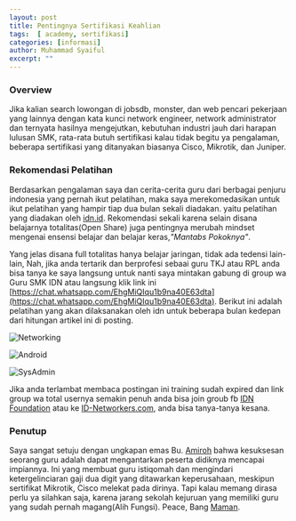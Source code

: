```yaml
---
layout: post
title: Pentingnya Sertifikasi Keahlian 
tags:  [ academy, sertifikasi]
categories: [informasi]
author: Muhammad Syaiful
excerpt: ""
---
```


### Overview

Jika kalian search lowongan di jobsdb, monster, dan web pencari pekerjaan yang lainnya dengan kata kunci network engineer, network administrator dan ternyata hasilnya mengejutkan, kebutuhan industri jauh dari harapan lulusan SMK, rata-rata butuh sertifikasi kalau tidak begitu ya pengalaman, beberapa sertifikasi yang ditanyakan biasanya Cisco, Mikrotik, dan Juniper.

### Rekomendasi Pelatihan

Berdasarkan pengalaman saya dan cerita-cerita guru dari berbagai penjuru indonesia yang pernah ikut pelatihan, maka saya merekomedasikan untuk ikut pelatihan yang hampir tiap dua bulan sekali diadakan. yaitu pelatihan yang diadakan oleh [idn.id](hhtp://idn.id). Rekomendasi sekali karena selain disana belajarnya totalitas(Open Share) juga pentingnya merubah mindset mengenai ensensi belajar dan belajar keras,<i>"Mantabs Pokoknya"</i>.

Yang jelas disana full totalitas hanya belajar jaringan, tidak ada tedensi lain-lain, Nah, jika anda tertarik dan berprofesi sebaai guru TKJ atau RPL anda bisa tanya ke saya langsung untuk nanti saya mintakan gabung di group wa Guru SMK IDN atau langsung klik link ini [https://chat.whatsapp.com/EhgMiQIqu1b9na40E63dta](https://chat.whatsapp.com/EhgMiQIqu1b9na40E63dta). Berikut ini adalah pelatihan yang akan dilaksanakan oleh idn untuk beberapa bulan kedepan dari hitungan artikel ini di posting. 

![Networking](/myblog/assets/images/training/ece4db69-ab87-4491-87b2-3a05b2a7acf7.JPG)<br>

![Android](/myblog/assets/images/training/6a1097e9-2997-4705-8d48-0260e1e309ca.JPG)<br>

![SysAdmin](/myblog/assets/images/training/b75cb9a7-ff9c-4f61-bfd1-98ffcb75b93c.JPG)<br>

Jika anda terlambat membaca postingan ini training sudah expired dan link group wa total usernya semakin penuh anda bisa join groub fb [IDN Foundation](https://www.facebook.com/groups/276282649403589/) atau ke [ID-Networkers.com](https://www.facebook.com/groups/1489209327990678/), anda bisa tanya-tanya kesana.

### Penutup
Saya sangat setuju dengan ungkapan emas Bu. [Amiroh](http://amiroh.web.id/) bahwa kesuksesan seorang guru adalah dapat mengantarkan peserta didiknya mencapai impiannya. Ini yang membuat guru istiqomah dan mengindari ketergelinciaran gaji dua digit yang ditawarkan keperusahaan, meskipun sertifikat Mikrotik, Cisco melekat pada dirinya. Tapi kalau memang dirasa perlu ya silahkan saja, karena jarang sekolah kejuruan yang memiliki guru yang sudah pernah magang(Alih Fungsi). Peace, Bang [Maman](http://bangmaman.web.id/).
